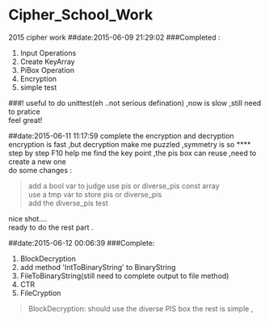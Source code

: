 # Cipher_School_Work
2015 cipher work
##date:2015-06-09 21:29:02
###Completed :
1. Input Operations
2. Create KeyArray
3. PiBox Operation
4. Encryption 
5. simple test

###!
useful to do unittest(eh ..not serious defination) ,now is slow ,still need to pratice  
feel great!

##date:2015-06-11 11:17:59
complete the encryption and decryption  
encryption is fast ,but decryption make me puzzled ,symmetry is so ****  
step by step F10 help me find the key point  ,the pis box can reuse ,need to create a new one  
do some changes :
> add a bool var to judge use pis or diverse_pis const array  
> use a tmp var to store pis or diverse_pis  
> add the diverse_pis test  

nice shot....  
ready to do the rest part .

##date:2015-06-12 00:06:39
###Complete:
1. BlockDecryption
2. add method 'IntToBinaryString' to BinaryString
3. FileToBinaryString(still need to complete output to file method)
4. CTR
5. FileCryption  

> BlockDecryption:
> should use the diverse PIS box
> the rest is simple ,
